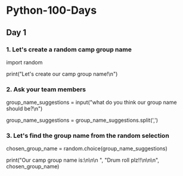 # Python-100-Days

## Day 1

### 1. Let's create a random camp group name 
import random

print("Let's create our camp group name!\n")

### 2. Ask your team members
group_name_suggestions = input("what do you think our group name should be?\n")

group_name_suggestions = group_name_suggestions.split(',')

### 3. Let's find the group name from the random selection 
chosen_group_name = random.choice(group_name_suggestions)

print("Our camp group name is:\n\n\n ", "Drum roll plz!!\n\n\n",  
chosen_group_name)
